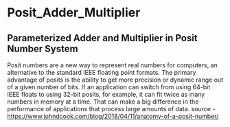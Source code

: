 # Posit_Adder_Multiplier
## Parameterized Adder and Multiplier in Posit Number System

Posit numbers are a new way to represent real numbers for computers, an alternative to the standard IEEE floating point formats. The primary advantage of posits is the ability to get more precision or dynamic range out of a given number of bits. If an application can switch from using 64-bit IEEE floats to using 32-bit posits, for example, it can fit twice as many numbers in memory at a time. That can make a big difference in the performance of applications that process large amounts of data.
source - https://www.johndcook.com/blog/2018/04/11/anatomy-of-a-posit-number/

